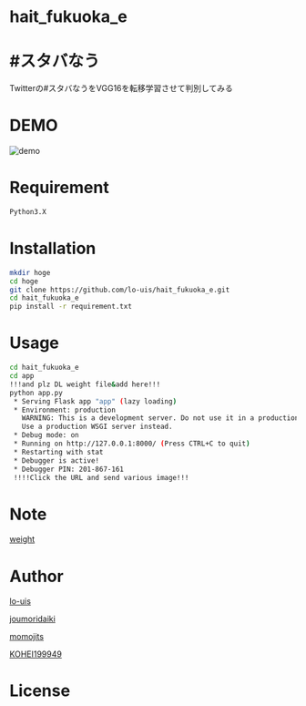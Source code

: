 # hait_fukuoka_e

#  #スタバなう　

Twitterの#スタバなうをVGG16を転移学習させて判別してみる


# DEMO

![demo](https://raw.github.com/wiki/lo-uis/hait_fukuoka_e/img/demo.png)



# Requirement

```bash
Python3.X
``` 

# Installation

```bash
mkdir hoge
cd hoge
git clone https://github.com/lo-uis/hait_fukuoka_e.git
cd hait_fukuoka_e
pip install -r requirement.txt
```

# Usage

```bash
cd hait_fukuoka_e
cd app 
!!!and plz DL weight file&add here!!!
python app.py
 * Serving Flask app "app" (lazy loading)
 * Environment: production
   WARNING: This is a development server. Do not use it in a production deployment.
   Use a production WSGI server instead.
 * Debug mode: on
 * Running on http://127.0.0.1:8000/ (Press CTRL+C to quit)
 * Restarting with stat
 * Debugger is active!
 * Debugger PIN: 201-867-161
 !!!!Click the URL and send various image!!!
```

# Note

[weight](https://drive.google.com/open?id=16MmttlWDlqEvNuWJB1yoUIYjw7Ils_nc)

# Author

[lo-uis](https://github.com/lo-uis)

[joumoridaiki](https://github.com/joumoridaiki)

[momojits](https://github.com/momojits)

[KOHEI199949](https://github.com/KOHEI199949)

# License

